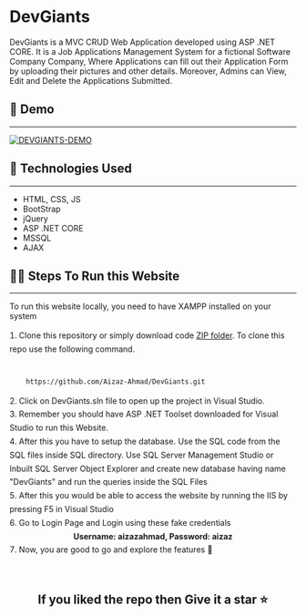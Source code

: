 <h1>DevGiants</h1>
<p>DevGiants is a MVC CRUD Web Application developed using ASP .NET CORE. It is a Job Applications Management System for a fictional Software Company Company, Where Applications can fill out their Application Form by uploading their pictures and other details. Moreover, Admins can View, Edit and Delete the Applications Submitted. </p>
<h2>📼 Demo</h2>
<hr />

[![DEVGIANTS-DEMO](https://adrotog-yt-embed.herokuapp.com/embed?v=JjrVhmfowBc)](https://www.youtube.com/watch?v=JjrVhmfowBc)

<h2>🧰 Technologies Used</h2>
<hr />
<ul>
    <li>HTML, CSS, JS</li>
    <li>BootStrap</li>
    <li>jQuery</li>
    <li>ASP .NET CORE</li>
    <li>MSSQL</li>
    <li>AJAX</li>
</ul>
<h2>🧑‍💻 Steps To Run this Website</h2>
<hr />
<p>To run this website locally, you need to have XAMPP installed on your system</p>
<ol style="list-style-position:inside; padding-left:0px;line-height:1.7;">
<li> Clone this repository or simply download code <a href="https://github.com/Aizaz-Ahmad/DIVIDITE/archive/refs/heads/main.zip">ZIP folder</a>. To clone this repo use the following command. 
<br />
<br />

```bash
    https://github.com/Aizaz-Ahmad/DevGiants.git
```
</li>
<li>
Click on DevGiants.sln file to open up the project in Visual Studio.
</li>
<li>
 Remember you should have ASP .NET Toolset downloaded for Visual Studio to run this Website.  
</li>
<li>After this you have to setup the database. Use the SQL code from the SQL files inside SQL directory. Use SQL Server Management Studio or Inbuilt SQL Server Object Explorer and create new database having name "DevGiants" and run the queries inside the SQL Files</li>
<li>After this you would be able to access the website by running the IIS by pressing F5 in Visual Studio</li>
<li>Go to Login Page and Login using these fake credentials<br />
<b style="display:block;text-align:center;">Username: aizazahmad, Password: aizaz</b>
</li>
<li>Now, you are good to go and explore the features 🧨</li>
</ol>
<br />
<h2 style="text-align:center;">If you liked the repo then Give it a star ⭐
